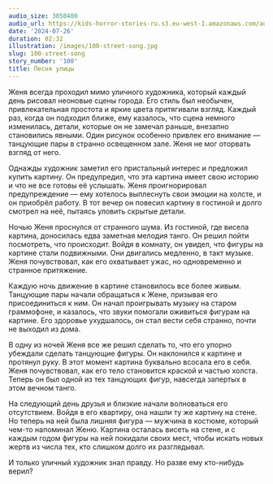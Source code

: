 ```yaml
---
audio_size: 3050400
audio_url: https://kids-horror-stories-ru.s3.eu-west-1.amazonaws.com/audio/100-street-song.mp3
date: '2024-07-26'
duration: 02:32
illustration: /images/100-street-song.jpg
slug: 100-street-song
story_number: '100'
title: Песня улицы
---
```


Женя всегда проходил мимо уличного художника, который каждый день рисовал неоновые сцены города. Его стиль был необычен, привлекательная простота и яркие цвета притягивали взгляд. Каждый раз, когда он подходил ближе, ему казалось, что сцена немного изменилась, детали, которые он не замечал раньше, внезапно становились явными. Один рисунок особенно привлек его внимание — танцующие пары в странно освещенном зале. Женя не мог оторвать взгляд от него.

Однажды художник заметил его пристальный интерес и предложил купить картину. Он предупредил, что эта картина имеет свою историю и что не все готовы её услышать. Женя проигнорировал предупреждение — ему хотелось выплеснуть свои эмоции на холсте, и он приобрёл работу. В тот вечер он повесил картину в гостиной и долго смотрел на неё, пытаясь уловить скрытые детали.

Ночью Женя проснулся от странного шума. Из гостиной, где висела картина, доносилась едва заметная мелодия танго. Он решил пойти посмотреть, что происходит. Войдя в комнату, он увидел, что фигуры на картине стали подвижными. Они двигались медленно, в такт музыке. Женя почувствовал, как его охватывает ужас, но одновременно и странное притяжение.

Каждую ночь движение в картине становилось все более живым. Танцующие пары начали обращаться к Жене, призывая его присоединиться к ним. Он начал проигрывать музыку на старом граммофоне, и казалось, что звуки помогали оживиться фигурам на картине. Его здоровье ухудшалось, он стал вести себя странно, почти не выходил из дома.

В одну из ночей Женя все же решил сделать то, что его упорно убеждали сделать танцующие фигуры. Он наклонился к картине и протянул руку. В этот момент картина буквально всосала его в себя. Женя почувствовал, как его тело становится краской и частью холста. Теперь он был одной из тех танцующих фигур, навсегда запертых в этом вечном танго.

На следующий день друзья и близкие начали волноваться его отсутствием. Войдя в его квартиру, она нашли ту же картину на стене. Но теперь на ней была лишняя фигура — мужчина в костюме, который чем-то напоминал Женю. Картина осталась висеть на стене, и с каждым годом фигуры на ней покидали своих мест, чтобы искать новых жертв из числа тех, кто слишком долго их разглядывал.

И только уличный художник знал правду. Но разве ему кто-нибудь верил?